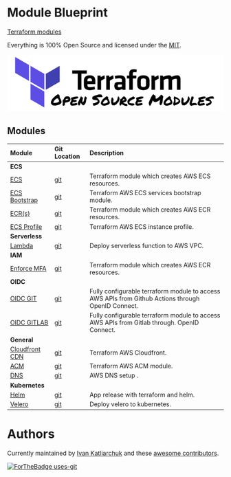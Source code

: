 # Module Blueprint

[Terraform modules](https://registry.terraform.io/namespaces/terraform-module)

Everything is 100% Open Source and licensed under the [MIT](LICENSE).

[![Modules][logo]][website]

## Modules

| **Module**                        |    **Git Location**      | **Description**                    |
|:---------------------------------- |:--------------------------|:-----------------------------------|
|           **ECS**                  |
| [ECS][ecs.module]                  | [git](ecs.git)            | Terraform module which creates AWS ECS resources.
| [ECS Bootstrap][ecs-boot.module]   | [git](ecs-boot.git)       | Terraform AWS ECS services bootstrap module.
| [ECR(s)][ecrs.module]              | [git](ecrs.git)           | Terraform module which creates AWS ECR resources.
| [ECS Profile][ecs-prof.module]      | [git](ecs-prof.git)       | Terraform AWS ECS instance profile.
|           **Serverless**           |
| [Lambda][lambda.module]            | [git](lambda.git)         | Deploy serverless function to AWS VPC.
|           **IAM**                  |
| [Enforce MFA][mfa.module]          | [git](mfa.git)            | Terraform module which creates AWS ECR resources.
|           **OIDC**                 |
| [OIDC GIT][oidc-git.module]        | [git](oidc-git.git)       | Fully configurable terraform module to access AWS APIs from Github Actions through OpenID Connect.
| [OIDC GITLAB][oidc-gitlab.module]  | [git](oidc-gitlab.git)    | Fully configurable terraform module to access AWS APIs from Gitlab through. OpenID Connect.
|           **General**              |
| [Cloudfront CDN][cloudfront.module]| [git](cloudfront.git)     | Terraform AWS Cloudfront.
| [ACM][aws-acm.module]              | [git](aws-acm.git)        | Terraform AWS ACM module.
| [DNS][aws-dns.module]              | [git](aws-dns.git)        | AWS DNS setup .
|           **Kubernetes**           |
| [Helm][helm.module]                | [git](helm.git)           | App release with terraform and helm.
| [Velero][helm-velero.module]       | [git](helm-velero.git)    | Deploy velero to kubernetes.

# Authors

Currently maintained by [Ivan Katliarchuk](https://github.com/ivankatliarchuk) and these [awesome contributors](https://github.com/terraform-module/terraform-module-blueprint/graphs/contributors).

[![ForTheBadge uses-git](http://ForTheBadge.com/images/badges/uses-git.svg)](https://GitHub.com/)

[logo]: assets/open-source-modules.svg
[website]: https://github.com/orgs/terraform-module/repositories

[ecrs.module]: https://registry.terraform.io/modules/terraform-module/ecrs/aws
[ecrs.git]: https://github.com/terraform-module/terraform-aws-ecr

[lambda.module]: https://registry.terraform.io/modules/terraform-module/lambda/aws
[lambda.git]: https://github.com/terraform-module/terraform-aws-lambda

[mfa.module]: https://registry.terraform.io/modules/terraform-module/enforce-mfa/aws
[mfa.git]: https://github.com/terraform-module/terraform-aws-enforce-mfa

[ecs.module]: https://registry.terraform.io/modules/terraform-module/ecs/aws
[ecs.git]: https://github.com/terraform-module/terraform-aws-ecs

[ecs-boot.module]: https://registry.terraform.io/modules/terraform-module/ecs-bootstrap/aws
[ecs-boot.git]: https://github.com/terraform-module/terraform-aws-ecs-bootstrap

[ecs-prof.module]: https://registry.terraform.io/modules/terraform-module/ecs-instance-profile/aws/latest
[ecs-prof.git]: https://github.com/terraform-module/terraform-aws-ecs-instance-profile

[oidc-git.module]: https://registry.terraform.io/modules/terraform-module/github-oidc-provider/aws/latest
[oidc-git.git]: https://github.com/terraform-module/terraform-aws-github-oidc-provider

[oidc-gitlab.module]: https://registry.terraform.io/modules/terraform-module/gitlab-oidc-provider/aws
[oidc-gitlab.git]: https://github.com/terraform-module/terraform-aws-gitlab-oidc-provider

[cloudfront.module]: https://registry.terraform.io/modules/terraform-module/cloudfront/aws/latest
[cloudfront.git]: https://github.com/terraform-module/terraform-aws-cloudfront

[aws-acm.module]: https://registry.terraform.io/modules/terraform-module/acm/aws
[aws-acm.git]: https://github.com/terraform-module/terraform-aws-acm

[aws-dns.module]: https://registry.terraform.io/modules/terraform-module/dns/aws/latest
[aws-dns.git]: https://github.com/terraform-module/terraform-aws-dns

[helm-velero.module]: https://registry.terraform.io/modules/terraform-module/velero/kubernetes/latest
[helm-velero.git]: https://github.com/terraform-module/terraform-kubernetes-velero

[helm.module]: https://registry.terraform.io/modules/terraform-module/release/helm/latest
[helm.git]: https://github.com/terraform-module/terraform-helm-release
